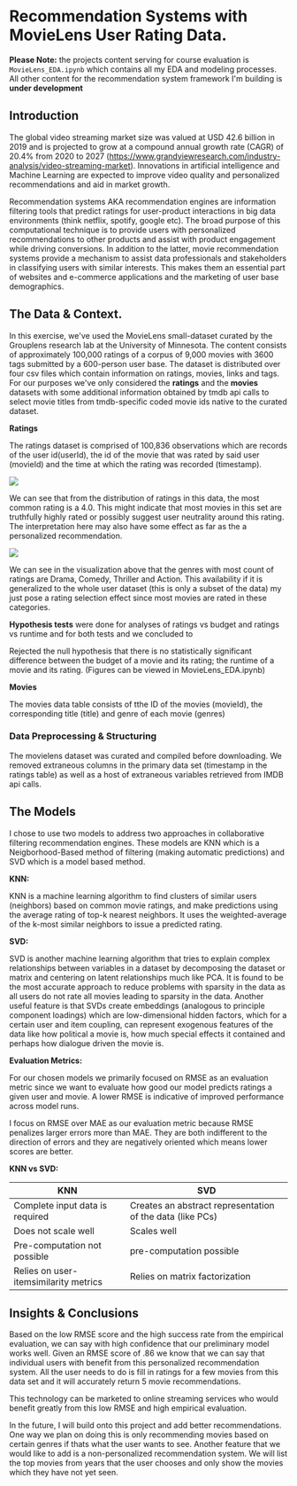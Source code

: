 # Recommendation Systems with MovieLens User Rating Data.

**Please Note:** the projects content serving for course evaluation is `MovieLens_EDA.ipynb` which contains all my EDA and modeling processes. All other content for the recommendation system framework I'm building is **under development**


## Introduction

The global video streaming market size was valued at USD 42.6 billion in 2019 and is projected to grow at a compound annual growth rate (CAGR) of 20.4% from 2020 to 2027 (https://www.grandviewresearch.com/industry-analysis/video-streaming-market).
Innovations in artificial intelligence and Machine Learning are expected to improve video quality and personalized recommendations and aid in market growth.

Recommendation systems AKA recommendation engines are information filtering tools that predict ratings for user-product interactions in big data environments (think netflix, spotify, google etc). The broad purpose of this computational technique is to provide users with personalized recommendations to other products and assist with product engagement while driving conversions. In addition to the latter, movie recommendation systems provide a mechanism to assist data professionals and stakeholders in classifying users with similar interests. This makes them an essential part of websites and e-commerce applications and the marketing of user base demographics. 


## The Data & Context.

In this exercise, we've used the MovieLens small-dataset curated by the Grouplens research lab at the University of Minnesota. The content consists of approximately 100,000 ratings of a corpus of 9,000 movies with 3600 tags submitted by a 600-person user base. The dataset is distributed over four csv files which contain information on ratings, movies, links and tags. For our purposes we've only considered the **ratings** and the **movies** datasets with some additional information obtained by tmdb api calls to select movie titles from tmdb-specific coded movie ids native to the curated dataset.

**Ratings**

The ratings dataset is comprised of 100,836 observations which are records of the user id(userId), the id of the movie that was rated by said user (movieId) and the time at which the rating was recorded (timestamp).

![](./MovieLens_Data_100k/ratings_freq.png)

We can see that from the distribution of ratings in this data, the most common rating is a 4.0. This might indicate that most movies in this set are truthfully highly rated or possibly suggest user neutrality around this rating. The interpretation here may also have some effect as far as the a personalized recommendation.

![](./MovieLens_Data_100k/genre_rating_freq.png) 

We can see in the visualization above that the genres with most count of ratings are Drama, Comedy, Thriller and Action. This availability if it is generalized to the whole user dataset (this is only a subset of the data) my just pose a rating selection effect since most movies are rated in these categories.

**Hypothesis tests** were done for analyses of ratings vs budget and ratings vs runtime and for both tests and we concluded to

Rejected the null hypothesis that there is no statistically significant difference between the budget of a movie and its rating; the runtime of a movie and its rating. (Figures can be viewed in MovieLens_EDA.ipynb)

**Movies**

The movies data table consists of tthe ID of the movies (movieId), the corresponding title (title) and genre of each movie (genres)

### Data Preprocessing & Structuring

The movielens dataset was curated and compiled before downloading. We removed extraneous columns in the primary data set (timestamp in the ratings table) as well as a host of extraneous variables retrieved from IMDB api calls.



## The Models

I chose to use two models to address two approaches in collaborative filtering recommendation engines. These models are KNN which is a Neigborhood-Based method of filtering (making automatic predictions) and SVD which is a model based method. 

**KNN:** 

KNN is a machine learning algorithm to find clusters of similar users (neighbors) based on common movie ratings, and make predictions using the average rating of top-k nearest neighbors. It uses the weighted-average of the k-most similar neighbors to issue a predicted rating.

**SVD:**

 SVD is another machine learning algorithm that tries to explain complex relationships between variables in a dataset by decomposing the dataset or matrix and centering on latent relationships much like PCA.
 It is found to be the most accurate approach to reduce problems with sparsity in the data as all users do not rate all movies leading to sparsity in the data. Another useful feature is that SVDs create embeddings (analogous to principle component loadings) which are low-dimensional hidden factors, which for a certain user and item coupling, can represent exogenous features of the data like how political a movie is, how much special effects it contained and perhaps how dialogue driven the movie is.
    
    
**Evaluation Metrics:**

   For our chosen models we primarily focused on RMSE as an evaluation metric since we want to evaluate how good our model predicts ratings a given user and movie. A lower RMSE is indicative of improved performance across model runs.

I focus on RMSE over MAE as our evaluation metric because RMSE penalizes larger errors more than MAE. They are both indifferent to the direction of errors and they are negatively oriented which means lower scores are better.

**KNN vs SVD:**

| KNN                                 | SVD                                                  |
|-------------------------------------|------------------------------------------------------|
| Complete input data is required     |Creates an abstract representation of the data (like PCs)|
| Does not scale well                 |Scales well|
| Pre-computation not possible        |pre-computation possible|
|Relies on user-itemsimilarity metrics|Relies on matrix factorization|



## Insights & Conclusions

Based on the low RMSE score and the high success rate from the empirical evaluation, we can say with high confidence that our preliminary model works well. Given an RMSE score of .86 we know that we can say that individual users with benefit from this personalized recommendation system. All the user needs to do is fill in ratings for a few movies from this data set and it will accurately return 5 movie recommendations.

This technology can be marketed to online streaming services who would benefit greatly from this low RMSE and high empirical evaluation.

In the future, I will build onto this project and add better recommendations. One way we plan on doing this is only recommending movies based on certain genres if thats what the user wants to see. Another feature that we would like to add is a non-personalized recommendation system. We will list the top movies from years that the user chooses and only show the movies which they have not yet seen.


